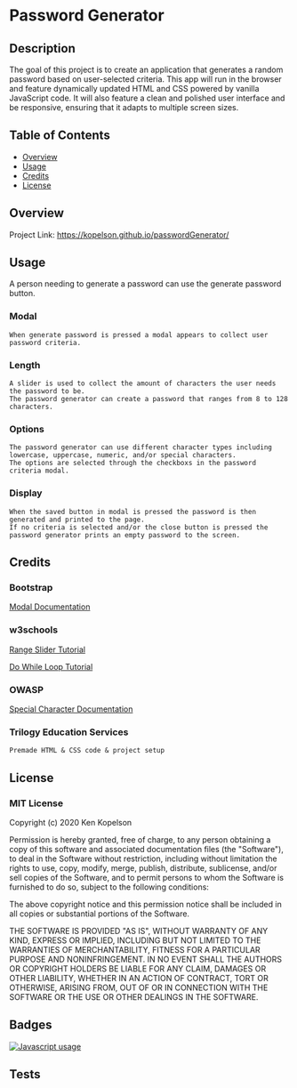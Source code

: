 # Password Generator

## Description
The goal of this project is to create an application that generates a random password based on user-selected criteria. This app will run in the browser and feature dynamically updated HTML and CSS powered by vanilla JavaScript code. It will also feature a clean and polished user interface and be responsive, ensuring that it adapts to multiple screen sizes.

## Table of Contents 

* [Overview](#overview)
* [Usage](#usage)
* [Credits](#credits)
* [License](#license)

## Overview

Project Link: https://kopelson.github.io/passwordGenerator/


## Usage
A person needing to generate a password can use the generate password button.
### Modal
    When generate password is pressed a modal appears to collect user password criteria.
    
### Length
    A slider is used to collect the amount of characters the user needs the password to be. 
    The password generator can create a password that ranges from 8 to 128 characters.
    
### Options
    The password generator can use different character types including lowercase, uppercase, numeric, and/or special characters. 
    The options are selected through the checkboxs in the password criteria modal.

### Display
    When the saved button in modal is pressed the password is then generated and printed to the page. 
    If no criteria is selected and/or the close button is pressed the password generator prints an empty password to the screen.

## Credits

### Bootstrap     
<a href="https://getbootstrap.com/docs/4.5/components/modal/#examples">Modal Documentation</a>

### w3schools
<a href="https://www.w3schools.com/howto/howto_js_rangeslider.asp">Range Slider Tutorial</a>

<a href="https://www.w3schools.com/JSREF/jsref_dowhile.asp">Do While Loop Tutorial</a>

### OWASP
<a href="https://owasp.org/www-community/password-special-characters">Special Character Documentation</a>

### Trilogy Education Services
    Premade HTML & CSS code & project setup

## License

### MIT License

Copyright (c) 2020 Ken Kopelson

Permission is hereby granted, free of charge, to any person obtaining a copy
of this software and associated documentation files (the "Software"), to deal
in the Software without restriction, including without limitation the rights
to use, copy, modify, merge, publish, distribute, sublicense, and/or sell
copies of the Software, and to permit persons to whom the Software is
furnished to do so, subject to the following conditions:

The above copyright notice and this permission notice shall be included in all
copies or substantial portions of the Software.

THE SOFTWARE IS PROVIDED "AS IS", WITHOUT WARRANTY OF ANY KIND, EXPRESS OR
IMPLIED, INCLUDING BUT NOT LIMITED TO THE WARRANTIES OF MERCHANTABILITY,
FITNESS FOR A PARTICULAR PURPOSE AND NONINFRINGEMENT. IN NO EVENT SHALL THE
AUTHORS OR COPYRIGHT HOLDERS BE LIABLE FOR ANY CLAIM, DAMAGES OR OTHER
LIABILITY, WHETHER IN AN ACTION OF CONTRACT, TORT OR OTHERWISE, ARISING FROM,
OUT OF OR IN CONNECTION WITH THE SOFTWARE OR THE USE OR OTHER DEALINGS IN THE
SOFTWARE.

## Badges
<a href="https://img.shields.io/badge/JavaScript-53.8%25-yellow"><img alt="Javascript usage" src="https://img.shields.io/badge/JavaScript-53.8%25-yellow"><a>
## Tests
